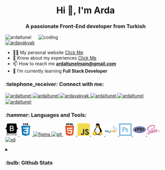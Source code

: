 <h1 align="center">Hi 👋, I'm Arda</h1>
<h3 align="center">A passionate Front-End developer from Turkish</h3>

<img align="right"
     alt="coding"
     width="400"
     src="https://64.media.tumblr.com/27a69fe9243c5d39d83e3a5a88a5c4ba/32a42778a011479f-c1/s1280x1920/04d5ce9ece88f84793d0e397ea6797f9bc768f2e.gifv">

<p align="left">
  <img src="https://komarev.com/ghpvc/?username=ardaltunel&label=Profile%20views&color=lightgrey&style=for-the-badge"
       alt="ardaltunel">
  <a target="_blank"
     href="https://twitter.com/ardaltunell">
      <img src="https://img.shields.io/badge/follow-%40ardavakvak-1DA1F2?logo=twitter&style=for-the-badge"
           alt="ardavakvak">
  </a>
</p>


- 👨‍💻 My personal website [Click Me](https://www.ardaltunel.com/)
- 📄 Know about my experiences [Click Me](https://www.linkedin.com/in/ardaltunel/)
- 📫 How to reach me **ardaltunelmain@gmail.com**
- 🌱 I’m currently learning **Full Stack Developer**


<h3 align="left">:telephone_receiver: Connect with me:</h3>
<p align="left">
    <a href="https://codepen.io/ardaltunel"
       target="blank">
        <img align="center"
             src="https://raw.githubusercontent.com/rahuldkjain/github-profile-readme-generator/master/src/images/icons/Social/codepen.svg"
             alt="ardaltunel"
             height="30"
             width="40"/>
    </a>
    <a href="https://dev.to/ardaltunel"
       target="blank">
        <img align="center"
             src="https://raw.githubusercontent.com/rahuldkjain/github-profile-readme-generator/master/src/images/icons/Social/devto.svg"
             alt="ardaltunel"
             height="30"
             width="40"/>
    </a>
    <a href="https://twitter.com/ardavakvak"
       target="blank">
        <img align="center"
             src="https://raw.githubusercontent.com/rahuldkjain/github-profile-readme-generator/master/src/images/icons/Social/twitter.svg"
             alt="ardavakvak"
             height="30"
             width="40"/>
    </a>
    <a href="https://linkedin.com/in/ardaltunel"
       target="blank">
        <img align="center"
             src="https://raw.githubusercontent.com/rahuldkjain/github-profile-readme-generator/master/src/images/icons/Social/linked-in-alt.svg"
             alt="ardaltunel"
             height="30"
             width="40"/>
    </a>
    <a href="https://stackoverflow.com/users/19312277"
       target="blank">
        <img align="center"
             src="https://raw.githubusercontent.com/rahuldkjain/github-profile-readme-generator/master/src/images/icons/Social/stack-overflow.svg"
             alt="ardaltunel"
             height="30"
             width="40"/>
    </a>
    <a href="https://instagram.com/ardaltunel"
       target="blank">
        <img align="center"
             src="https://raw.githubusercontent.com/rahuldkjain/github-profile-readme-generator/master/src/images/icons/Social/instagram.svg"
             alt="ardaltunel"
             height="30"
             width="40"/>
    </a>
</p>

<h3 align="left">	:hammer: Languages and Tools:</h3>
<p align="left">
    <a href="https://getbootstrap.com"
       target="_blank"
       rel="noreferrer">
        <img src="https://raw.githubusercontent.com/devicons/devicon/master/icons/bootstrap/bootstrap-plain-wordmark.svg"
             alt="bootstrap"
             width="40"
             height="40"/>
    </a>
    <a href="https://www.w3schools.com/css/"
       target="_blank"
       rel="noreferrer">
        <img src="https://raw.githubusercontent.com/devicons/devicon/master/icons/css3/css3-original-wordmark.svg"
             alt="css3"
             width="40"
             height="40"/>
    </a>
    <a href="https://www.figma.com/"
       target="_blank"
       rel="noreferrer">
        <img src="https://www.vectorlogo.zone/logos/figma/figma-icon.svg"
             alt="figma"
             width="40"
             height="40"/>
    </a>
    <a href="https://git-scm.com/"
       target="_blank"
       rel="noreferrer">
        <img src="https://www.vectorlogo.zone/logos/git-scm/git-scm-icon.svg"
             alt="git"
             width="40"
             height="40"/>
    </a>
    <a href="https://www.w3.org/html/"
       target="_blank"
       rel="noreferrer">
        <img src="https://raw.githubusercontent.com/devicons/devicon/master/icons/html5/html5-original-wordmark.svg"
             alt="html5"
             width="40"
             height="40"/>
    </a>
    <a href="https://developer.mozilla.org/en-US/docs/Web/JavaScript"
       target="_blank"
       rel="noreferrer">
        <img src="https://raw.githubusercontent.com/devicons/devicon/master/icons/javascript/javascript-original.svg"
             alt="javascript"
             width="40"
             height="40"/>
    </a>
    <a href="https://www.linux.org/"
       target="_blank" rel="noreferrer">
        <img src="https://raw.githubusercontent.com/devicons/devicon/master/icons/linux/linux-original.svg"
             alt="linux"
             width="40"
             height="40"/>
    </a>
    <a href="https://www.mysql.com/"
       target="_blank"
       rel="noreferrer">
        <img src="https://raw.githubusercontent.com/devicons/devicon/master/icons/mysql/mysql-original-wordmark.svg"
             alt="mysql"
             width="40"
             height="40"/>
    </a>
    <a href="https://www.photoshop.com/en"
       target="_blank" rel="noreferrer">
        <img src="https://raw.githubusercontent.com/devicons/devicon/master/icons/photoshop/photoshop-line.svg"
             alt="photoshop"
             width="40"
             height="40"/>
    </a>
    <a href="https://www.php.net"
       target="_blank"
       rel="noreferrer">
        <img src="https://raw.githubusercontent.com/devicons/devicon/master/icons/php/php-original.svg"
             alt="php"
             width="40"
             height="40"/>
    </a>
    <a href="https://sass-lang.com"
       target="_blank"
       rel="noreferrer">
        <img src="https://raw.githubusercontent.com/devicons/devicon/master/icons/sass/sass-original.svg"
             alt="sass"
             width="40"
             height="40"/>
    </a>
    <a href="https://www.adobe.com/products/xd.html"
       target="_blank"
       rel="noreferrer">
        <img src="https://cdn.worldvectorlogo.com/logos/adobe-xd.svg"
             alt="xd"
             width="40"
             height="40"/>
    </a>
</p>

<details>
  <summary><h3>:bulb: Github Stats</h3></summary>

  [![Top Langs](https://github-readme-stats.vercel.app/api/top-langs/?username=ardaltunel&theme=tokyonight)](https://github.com/ardaltunel/github-readme-stats)

  ![Anurag's GitHub stats](https://github-readme-stats.vercel.app/api?username=ardaltunel&show_icons=true&theme=tokyonight)

  [![GitHub Streak](http://github-readme-streak-stats.herokuapp.com?user=ardaltunel&theme=tokyonight)](https://git.io/streak-stats)
</details>
